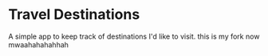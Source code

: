 # Travel Destinations

A simple app to keep track of destinations I'd like to visit.
this is my fork now mwaahahahahhah 
